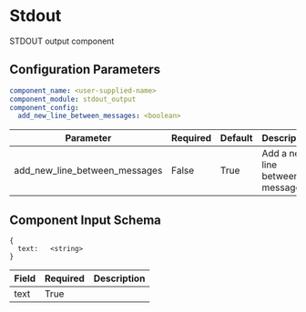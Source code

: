 # Stdout

STDOUT output component

## Configuration Parameters

```yaml
component_name: <user-supplied-name>
component_module: stdout_output
component_config:
  add_new_line_between_messages: <boolean>
```

| Parameter | Required | Default | Description |
| --- | --- | --- | --- |
| add_new_line_between_messages | False | True | Add a new line between messages |


## Component Input Schema

```
{
  text:   <string>
}
```
| Field | Required | Description |
| --- | --- | --- |
| text | True |  |
